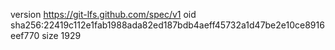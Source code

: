 version https://git-lfs.github.com/spec/v1
oid sha256:22419c112e1fab1988ada82ed187bdb4aeff45732a1d47be2e10ce8916eef770
size 1929
